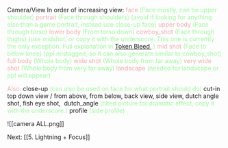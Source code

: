 Camera/View
In order of increasing view: 
<font color=F1ACAB>face</font> <font color=98fb98>(Face mostly, can be upper shoulder)</font>
<font color=F1ACAB>portrait</font> <font color=98fb98>(Face through shoulders) (avoid if looking for anything else than a game portrait, instead use close-up face)</font>
<font color=F1ACAB>upper body</font> <font color=98fb98>(Face through torso)</font>
<font color=F1ACAB>lower body</font> <font color=98fb98>(From torso down)</font>
<font color=F1ACAB>cowboy_shot</font> <font color=98fb98>(Face through thighs) (use midshot, or copy it with the underscore. This one is currently the only exception. Full explanation in <a href="INSERTLINKHERE"> Token Bleed </a>.)</font>
<font color=F1ACAB>mid shot</font> <font color=98fb98>(Face to below knee) (ppl mistagged, so it can also generate similar to cowboy_shot)</font>
<font color=F1ACAB>full body</font> <font color=98fb98>(Whole body)</font>
<font color=F1ACAB>wide shot</font> <font color=98fb98>(Whole body from far away)</font>
<font color=F1ACAB>very wide shot</font> <font color=98fb98>(Whole body from very far away)</font>
<font color=F1ACAB>landscape</font> <font color=98fb98>(needed for landscape or ppl will appear)</font>

<font color=F1ACAB>Also:</font>
close-up <font color=98fb98>(can also be used on face for what portrait should do)</font>
cut-in
top down view / from above, from below, back view, side view, dutch angle shot, fish eye shot, 
dutch_angle <font color=98fb98>(tilted picture for dramatic effect, copy it with the underscore.)</font>
profile <font color=98fb98>(side profile)</font>

![[camera ALL.png]]

Next: [[5. Lightning + Focus]]
